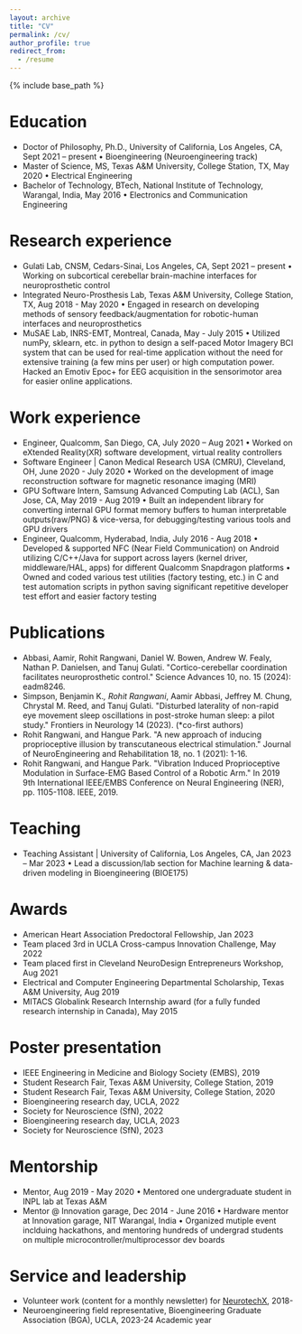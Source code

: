 ```yaml
---
layout: archive
title: "CV"
permalink: /cv/
author_profile: true
redirect_from:
  - /resume
---
```


{% include base_path %}

Education
======
* Doctor of Philosophy, Ph.D., University of California, Los Angeles, CA, Sept 2021 – present
  • Bioengineering (Neuroengineering track)
* Master of Science, MS, Texas A&M University, College Station, TX, May 2020
  • Electrical Engineering
* Bachelor of Technology, BTech, National Institute of Technology, Warangal, India, May 2016
  • Electronics and Communication Engineering


Research experience
======
* Gulati Lab, CNSM, Cedars-Sinai, Los Angeles, CA, Sept 2021 – present
  • Working on subcortical cerebellar brain-machine interfaces for neuroprosthetic control
* Integrated Neuro-Prosthesis Lab, Texas A&M University, College Station, TX, Aug 2018 - May 2020
  • Engaged in research on developing methods of sensory feedback/augmentation for robotic-human interfaces and neuroprosthetics
* MuSAE Lab, INRS-EMT, Montreal, Canada, May - July 2015
  • Utilized numPy, sklearn, etc. in python to design a self-paced Motor Imagery BCI system that can be used for real-time application without the need for extensive training (a few mins per user) or high computation power. Hacked an Emotiv Epoc+ for EEG acquisition in the sensorimotor area for easier online applications.

Work experience
======
* Engineer, Qualcomm, San Diego, CA, July 2020 – Aug 2021
  •	Worked on eXtended Reality(XR) software development, virtual reality controllers  
* Software Engineer | Canon Medical Research USA (CMRU), Cleveland, OH, June 2020 - July 2020 
  •	Worked on the development of image reconstruction software for magnetic resonance imaging (MRI)
* GPU Software Intern, Samsung Advanced Computing Lab (ACL), San Jose, CA, May 2019 - Aug 2019
  •	Built an independent library for converting internal GPU format memory buffers to human interpretable outputs(raw/PNG) & vice-versa, for debugging/testing various tools and GPU drivers
* Engineer, Qualcomm, Hyderabad, India, July 2016 - Aug 2018
  •	Developed & supported NFC (Near Field Communication) on Android utilizing C/C++/Java for support across layers (kernel driver, middleware/HAL, apps) for different Qualcomm Snapdragon platforms
  •	Owned and coded various test utilities (factory testing, etc.) in C and test automation scripts in python saving significant repetitive developer test effort and easier factory testing 

Publications
======
*	Abbasi, Aamir, Rohit Rangwani, Daniel W. Bowen, Andrew W. Fealy, Nathan P. Danielsen, and Tanuj Gulati. "Cortico-cerebellar coordination facilitates neuroprosthetic control." Science Advances 10, no. 15 (2024): eadm8246.
*	Simpson, Benjamin K.*, Rohit Rangwani*, Aamir Abbasi, Jeffrey M. Chung, Chrystal M. Reed, and Tanuj Gulati. "Disturbed laterality of non-rapid eye movement sleep oscillations in post-stroke human sleep: a pilot study." Frontiers in Neurology 14 (2023). (*co-first authors)
*	Rohit Rangwani, and Hangue Park. "A new approach of inducing proprioceptive illusion by transcutaneous electrical stimulation." Journal of NeuroEngineering and Rehabilitation 18, no. 1 (2021): 1-16.
*	Rohit Rangwani, and Hangue Park. "Vibration Induced Proprioceptive Modulation in Surface-EMG Based Control of a Robotic Arm." In 2019 9th International IEEE/EMBS Conference on Neural Engineering (NER), pp. 1105-1108. IEEE, 2019.

Teaching
======
*	Teaching Assistant | University of California, Los Angeles, CA, Jan 2023 – Mar 2023
•	Lead a discussion/lab section for Machine learning & data-driven modeling in Bioengineering (BIOE175) 

Awards
======
*	American Heart Association Predoctoral Fellowship, Jan 2023
*	Team placed 3rd in UCLA Cross-campus Innovation Challenge, May 2022
*	Team placed first in Cleveland NeuroDesign Entrepreneurs Workshop, Aug 2021
*	Electrical and Computer Engineering Departmental Scholarship, Texas A&M University, Aug 2019
*	MITACS Globalink Research Internship award (for a fully funded research internship in Canada), May 2015

Poster presentation
======
* IEEE Engineering in Medicine and Biology Society (EMBS), 2019
* Student Research Fair, Texas A&M University, College Station, 2019
* Student Research Fair, Texas A&M University, College Station, 2020
* Bioengineering research day, UCLA, 2022
* Society for Neuroscience (SfN), 2022
* Bioengineering research day, UCLA, 2023
* Society for Neuroscience (SfN), 2023
  
Mentorship
======
*	Mentor, Aug 2019 - May 2020
•	Mentored one undergraduate student in INPL lab at Texas A&M
*	Mentor @ Innovation garage, Dec 2014 - June 2016
• Hardware mentor at Innovation garage, NIT Warangal, India
• Organized mutiple event inclduing hackathons, and mentoring hundreds of undergrad students on multiple microcontroller/multiprocessor dev boards

Service and leadership
======
* Volunteer work (content for a monthly newsletter) for [NeurotechX](https://neurotechx.com/), 2018-
* Neuroengineering field representative, Bioengineering Graduate Association (BGA), UCLA, 2023-24 Academic year 
  
